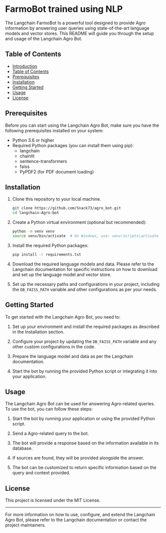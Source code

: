 # FarmoBot trained using NLP


The Langchain FarmoBot Is a powerful tool designed to provide Agro information by answering user queries using state-of-the-art language models and vector stores. This README will guide you through the setup and usage of the Langchain Agro Bot.

## Table of Contents

- [Introduction](#langchain-Agro-bot)
- [Table of Contents](#table-of-contents)
- [Prerequisites](#prerequisites)
- [Installation](#installation)
- [Getting Started](#getting-started)
- [Usage](#usage)
- [License](#license)

## Prerequisites

Before you can start using the Langchain Agro Bot, make sure you have the following prerequisites installed on your system:

- Python 3.6 or higher
- Required Python packages (you can install them using pip):
    - langchain
    - chainlit
    - sentence-transformers
    - faiss
    - PyPDF2 (for PDF document loading)

## Installation

1. Clone this repository to your local machine.

    ```bash
    git clone https://github.com/Snack73/agro_bot.git
    cd langchain-Agro-bot
    ```

2. Create a Python virtual environment (optional but recommended):

    ```bash
    python -m venv venv
    source venv/bin/activate  # On Windows, use: venv\Scripts\activate
    ```

3. Install the required Python packages:

    ```bash
    pip install -r requirements.txt
    ```

4. Download the required language models and data. Please refer to the Langchain documentation for specific instructions on how to download and set up the language model and vector store.

5. Set up the necessary paths and configurations in your project, including the `DB_FAISS_PATH` variable and other configurations as per your needs.

## Getting Started

To get started with the Langchain Agro Bot, you need to:

1. Set up your environment and install the required packages as described in the Installation section.

2. Configure your project by updating the `DB_FAISS_PATH` variable and any other custom configurations in the code.

3. Prepare the language model and data as per the Langchain documentation.

4. Start the bot by running the provided Python script or integrating it into your application.

## Usage

The Langchain Agro Bot can be used for answering Agro-related queries. To use the bot, you can follow these steps:

1. Start the bot by running your application or using the provided Python script.

2. Send a Agro-related query to the bot.

3. The bot will provide a response based on the information available in its database.

4. If sources are found, they will be provided alongside the answer.

5. The bot can be customized to return specific information based on the query and context provided.

## License

This project is licensed under the MIT License.

---

For more information on how to use, configure, and extend the Langchain Agro Bot, please refer to the Langchain documentation or contact the project maintainers.
